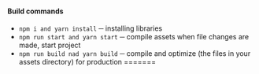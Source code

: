 #### Build commands
* `npm i and yarn install` ─ installing libraries 
* `npm run start and yarn start` ─ compile assets when file changes are made, start project
* `npm run build nad yarn build` ─ compile and optimize (the files in your assets directory) for production
=======


